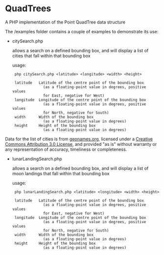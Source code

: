 QuadTrees
===========

A PHP implementation of the Point QuadTree data structure

The /examples folder contains a couple of examples to demonstrate its use:

 - citySearch.php

    allows a search on a defined bounding box, and will display a list of cities that fall within that bounding box
    
    usage:

        php citySearch.php <latitude> <longitude> <width> <height>

        latitude   Latitude of the centre point of the bounding box
                     (as a floating-point value in degrees, positive values
                     for East, negative for West)
        longitude  Longitude of the centre point of the bounding box
                     (as a floating-point value in degrees, positive values
                     for North, negative for South)
        width      Width of the bounding box 
                     (as a floating-point value in degrees)
        height     Height of the bounding box
                     (as a floating-point value in degrees)


Data for the list of cities is from [geonames.org](http://www.geonames.org/ "Geonames"), licensed under a [Creative Commons Attribution 3.0 License](http://creativecommons.org/licenses/by/3.0/ "Creative Commons Attribution License 3.0"), and provided "as is" without warranty or any representation of accuracy, timeliness or completeness.

 - lunarLandingSearch.php

    allows a search on a defined bounding box, and will display a list of moon landings that fall within that bounding box
    
    usage:

        php lunarLandingSearch.php <latitude> <longitude> <width> <height>

        latitude   Latitude of the centre point of the bounding box
                     (as a floating-point value in degrees, positive values
                     for East, negative for West)
        longitude  Longitude of the centre point of the bounding box
                     (as a floating-point value in degrees, positive values
                     for North, negative for South)
        width      Width of the bounding box 
                     (as a floating-point value in degrees)
        height     Height of the bounding box
                     (as a floating-point value in degrees)

